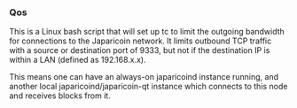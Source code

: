 ### Qos ###

This is a Linux bash script that will set up tc to limit the outgoing bandwidth for connections to the Japaricoin network. It limits outbound TCP traffic with a source or destination port of 9333, but not if the destination IP is within a LAN (defined as 192.168.x.x).

This means one can have an always-on japaricoind instance running, and another local japaricoind/japaricoin-qt instance which connects to this node and receives blocks from it.
